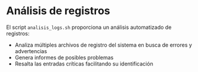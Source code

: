 # Análisis de registros

El script `analisis_logs.sh` proporciona un análisis automatizado de registros:

- Analiza múltiples archivos de registro del sistema en busca de errores y advertencias
- Genera informes de posibles problemas
- Resalta las entradas críticas facilitando su identificación
